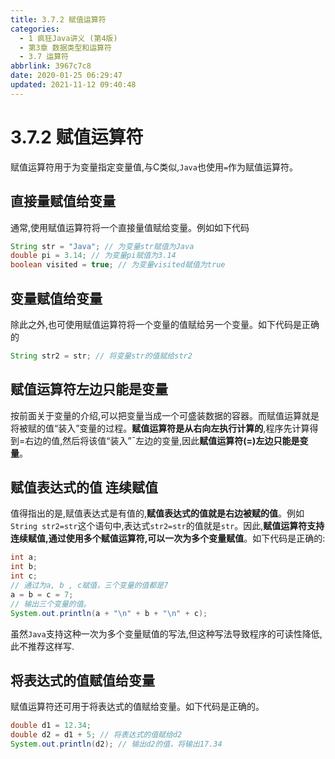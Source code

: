```yaml
---
title: 3.7.2 赋值运算符
categories: 
  - 1 疯狂Java讲义 (第4版)
  - 第3章 数据类型和运算符
  - 3.7 运算符
abbrlink: 3967c7c8
date: 2020-01-25 06:29:47
updated: 2021-11-12 09:40:48
---
```

# 3.7.2 赋值运算符
赋值运算符用于为变量指定变量值,与C类似,`Java`也使用`=`作为赋值运算符。
## 直接量赋值给变量
通常,使用赋值运算符将一个直接量值赋给变量。例如如下代码
```java
String str = "Java"; // 为变量str赋值为Java
double pi = 3.14; // 为变量pi赋值为3.14
boolean visited = true; // 为变量visited赋值为true
```
## 变量赋值给变量
除此之外,也可使用赋值运算符将一个变量的值赋给另一个变量。如下代码是正确的
```java
String str2 = str; // 将变量str的值赋给str2
```
## 赋值运算符左边只能是变量
按前面关于变量的介绍,可以把变量当成一个可盛装数据的容器。而赋值运算就是将被赋的值“装入”变量的过程。**赋值运算符是从右向左执行计算的**,程序先计算得到=右边的值,然后将该值“装入”ˉ左边的变量,因此**赋值运算符(=)左边只能是变量**。
## 赋值表达式的值 连续赋值
值得指出的是,赋值表达式是有值的,**赋值表达式的值就是右边被赋的值**。例如`String str2=str`这个语句中,表达式`str2=str`的值就是`str`。因此,**赋值运算符支持连续赋值,通过使用多个赋值运算符,可以一次为多个变量赋值**。如下代码是正确的:
```java
int a;
int b;
int c;
// 通过为a, b , c赋值，三个变量的值都是7
a = b = c = 7;
// 输出三个变量的值。
System.out.println(a + "\n" + b + "\n" + c);
```
虽然`Java`支持这种一次为多个变量赋值的写法,但这种写法导致程序的可读性降低,此不推荐这样写.
## 将表达式的值赋值给变量
赋值运算符还可用于将表达式的值赋给变量。如下代码是正确的。
```java
double d1 = 12.34;
double d2 = d1 + 5; // 将表达式的值赋给d2
System.out.println(d2); // 输出d2的值，将输出17.34
```
